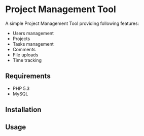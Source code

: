Project Management Tool
=======================

A simple Project Management Tool providing following features:

* Users management
* Projects
* Tasks management
* Comments
* File uploads
* Time tracking

Requirements
------------

* PHP 5.3
* MySQL

Installation
------------

Usage
-----
